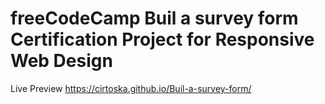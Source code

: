 # freeCodeCamp Buil a survey form Certification Project for Responsive Web Design
Live Preview https://cirtoska.github.io/Buil-a-survey-form/
